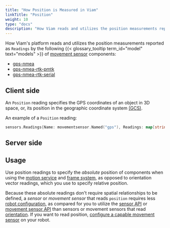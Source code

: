 ```yaml
---
title: "How Position is Measured in Viam"
linkTitle: "Position"
weight: 10
type: "docs"
description: "How Viam reads and utilizes the position measurements reported by some models of movement sensor."
---
```


How Viam's platform reads and utilizes the position measurements reported as `Readings` by the following {{< glossary_tooltip term_id="model" text="models" >}} of [movement sensor](/components/movement-sensor/) components:

- [gps-nmea](/components/movement-sensor/gps/gps-nmea/)
- [gps-nmea-rtk-pmtk](/components/movement-sensor/gps/gps-nmea-rtk-pmtk/)
- [gps-nmea-rtk-serial](/components/movement-sensor/gps/gps-nmea-rtk-serial/)

## Client side

An `Position` reading specifies the GPS coordinates of an object in 3D space, or, its position in the geographic coordinate system [(GCS)](https://en.wikipedia.org/wiki/Geographic_coordinate_system).

An example of a `Position` reading:

``` go
sensors.Readings{Name: movementsensor.Named("gps"), Readings: map[string]interface{}{"a": 4.5, "b": 5.6, "c": 6.7}}
```

## Server side

<!-- TODO: add terminal output or short code snippet -->

## Usage

Use position readings to specify the *absolute* position of components when using the [motion service](/services/motion/) and [frame system](/services/frame-system/), as opposed to orientation vector readings, which you use to specify relative position.

Because these absolute readings don't require spatial relationships to be defined, a *sensor* or *movement sensor* that reads `position` requires less [robot configuration](/manage/configuration/), as compared for you to utilize the [sensor API](/program/apis/#sensor) or [movement sensor API](/program/apis/#movement-sensor) than sensors or movement sensors that read [orientation](/services/navigation/orientation/).
If you want to read position, [configure a capable movement sensor](/components/movement-sensor/#configuration) on your robot.
